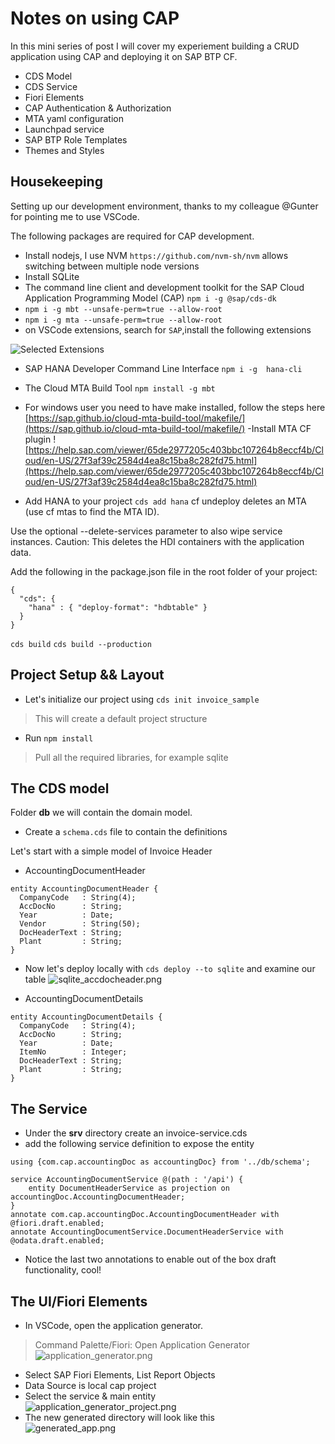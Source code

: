 # Notes on using CAP
In this mini series of post I will cover my experiement building a CRUD application using CAP and deploying it on SAP BTP CF.

- CDS Model
- CDS Service
- Fiori Elements
- CAP Authentication & Authorization
- MTA yaml configuration
- Launchpad service
- SAP BTP Role Templates
- Themes and Styles

## Housekeeping
Setting up our development environment, thanks to my colleague @Gunter for pointing me to use VSCode.

The following packages are required for CAP development.
- Install nodejs, I use NVM `https://github.com/nvm-sh/nvm` allows switching between multiple node versions
- Install SQLite
- The command line client and development toolkit for the SAP Cloud Application Programming Model (CAP) `npm i -g @sap/cds-dk`
- `npm i -g mbt --unsafe-perm=true --allow-root`
- `npm i -g mta --unsafe-perm=true --allow-root`
- on VSCode extensions, search for `SAP`,install the following extensions

![Selected Extensions](blog/extensions.png)

- SAP HANA Developer Command Line Interface `npm i -g  hana-cli`
- The Cloud MTA Build Tool `npm install -g mbt`
- For windows user you need to have make installed, follow the steps here
[https://sap.github.io/cloud-mta-build-tool/makefile/](https://sap.github.io/cloud-mta-build-tool/makefile/)
-Install MTA CF plugin ![https://help.sap.com/viewer/65de2977205c403bbc107264b8eccf4b/Cloud/en-US/27f3af39c2584d4ea8c15ba8c282fd75.html](https://help.sap.com/viewer/65de2977205c403bbc107264b8eccf4b/Cloud/en-US/27f3af39c2584d4ea8c15ba8c282fd75.html)

- Add HANA to your project `cds add hana`
cf undeploy <mta-id> deletes an MTA (use cf mtas to find the MTA ID).

Use the optional --delete-services parameter to also wipe service instances.
Caution: This deletes the HDI containers with the application data.



Add the following in the package.json file in the root folder of your project:

```
{
  "cds": {
    "hana" : { "deploy-format": "hdbtable" }
  }
}
```

`cds build`
`cds build --production`


## Project Setup && Layout
- Let's initialize our project using `cds init invoice_sample`
> This will create a default project structure
- Run `npm install`
> Pull all the required libraries, for example sqlite

## The CDS model
Folder **db** we will contain the domain model.
- Create a `schema.cds` file to contain the definitions

Let's start with a simple model of Invoice Header
- AccountingDocumentHeader
```
entity AccountingDocumentHeader {
  CompanyCode   : String(4);
  AccDocNo      : String;
  Year          : Date;
  Vendor        : String(50);
  DocHeaderText : String;
  Plant         : String;
}
```
- Now let's deploy locally with `cds deploy --to sqlite` and examine our table
![sqlite_accdocheader.png](blog/sqlite_accdocheader.png)

- AccountingDocumentDetails
```
entity AccountingDocumentDetails {
  CompanyCode   : String(4);
  AccDocNo      : String;
  Year          : Date;
  ItemNo        : Integer;
  DocHeaderText : String;
  Plant         : String;
}
```
## The Service
- Under the **srv** directory create an invoice-service.cds
- add the following service definition to expose the entity
```
using {com.cap.accountingDoc as accountingDoc} from '../db/schema';

service AccountingDocumentService @(path : '/api') {
    entity DocumentHeaderService as projection on accountingDoc.AccountingDocumentHeader;
}
annotate com.cap.accountingDoc.AccountingDocumentHeader with @fiori.draft.enabled;
annotate AccountingDocumentService.DocumentHeaderService with @odata.draft.enabled;
```

- Notice the last two annotations to enable out of the box draft functionality, cool!

## The UI/Fiori Elements
- In VSCode, open the application generator.
> Command Palette/Fiori: Open Application Generator  
![application_generator.png](blog/application_generator.png)
- Select SAP Fiori Elements, List Report Objects
- Data Source is local cap project
- Select the service & main entity  
![application_generator_project.png](blog/application_generator_project.png)
- The new generated directory will look like this  
![generated_app.png](blog/generated_app.png)
